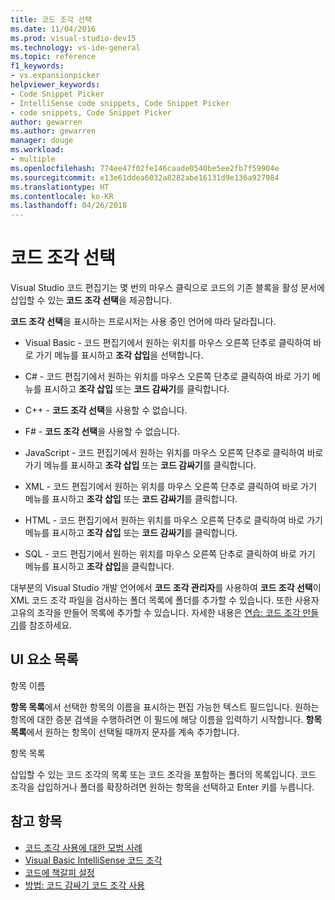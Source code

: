 ```yaml
---
title: 코드 조각 선택
ms.date: 11/04/2016
ms.prod: visual-studio-dev15
ms.technology: vs-ide-general
ms.topic: reference
f1_keywords:
- vs.expansionpicker
helpviewer_keywords:
- Code Snippet Picker
- IntelliSense code snippets, Code Snippet Picker
- code snippets, Code Snippet Picker
author: gewarren
ms.author: gewarren
manager: douge
ms.workload:
- multiple
ms.openlocfilehash: 774ee47f02fe146caade0540be5ee2fb7f59904e
ms.sourcegitcommit: e13e61ddea6032a8282abe16131d9e136a927984
ms.translationtype: HT
ms.contentlocale: ko-KR
ms.lasthandoff: 04/26/2018
---
```

# <a name="code-snippet-picker"></a>코드 조각 선택

Visual Studio 코드 편집기는 몇 번의 마우스 클릭으로 코드의 기존 블록을 활성 문서에 삽입할 수 있는 **코드 조각 선택**을 제공합니다.

**코드 조각 선택**을 표시하는 프로시저는 사용 중인 언어에 따라 달라집니다.

- Visual Basic - 코드 편집기에서 원하는 위치를 마우스 오른쪽 단추로 클릭하여 바로 가기 메뉴를 표시하고 **조각 삽입**을 선택합니다.

- C# - 코드 편집기에서 원하는 위치를 마우스 오른쪽 단추로 클릭하여 바로 가기 메뉴를 표시하고 **조각 삽입** 또는 **코드 감싸기**를 클릭합니다.

- C++ - **코드 조각 선택**을 사용할 수 없습니다.

- F# - **코드 조각 선택**을 사용할 수 없습니다.

- JavaScript - 코드 편집기에서 원하는 위치를 마우스 오른쪽 단추로 클릭하여 바로 가기 메뉴를 표시하고 **조각 삽입** 또는 **코드 감싸기**를 클릭합니다.

- XML - 코드 편집기에서 원하는 위치를 마우스 오른쪽 단추로 클릭하여 바로 가기 메뉴를 표시하고 **조각 삽입** 또는 **코드 감싸기**를 클릭합니다.

- HTML - 코드 편집기에서 원하는 위치를 마우스 오른쪽 단추로 클릭하여 바로 가기 메뉴를 표시하고 **조각 삽입** 또는 **코드 감싸기**를 클릭합니다.

- SQL - 코드 편집기에서 원하는 위치를 마우스 오른쪽 단추로 클릭하여 바로 가기 메뉴를 표시하고 **조각 삽입**을 클릭합니다.

대부분의 Visual Studio 개발 언어에서 **코드 조각 관리자**를 사용하여 **코드 조각 선택**이 XML 코드 조각 파일을 검사하는 폴더 목록에 폴더를 추가할 수 있습니다. 또한 사용자 고유의 조각을 만들어 목록에 추가할 수 있습니다. 자세한 내용은 [연습: 코드 조각 만들기](../../ide/walkthrough-creating-a-code-snippet.md)를 참조하세요.

## <a name="uielement-list"></a>UI 요소 목록

항목 이름

**항목 목록**에서 선택한 항목의 이름을 표시하는 편집 가능한 텍스트 필드입니다. 원하는 항목에 대한 증분 검색을 수행하려면 이 필드에 해당 이름을 입력하기 시작합니다. **항목 목록**에서 원하는 항목이 선택될 때까지 문자를 계속 추가합니다.

항목 목록

삽입할 수 있는 코드 조각의 목록 또는 코드 조각을 포함하는 폴더의 목록입니다. 코드 조각을 삽입하거나 폴더를 확장하려면 원하는 항목을 선택하고 Enter 키를 누릅니다.

## <a name="see-also"></a>참고 항목

- [코드 조각 사용에 대한 모범 사례](../../ide/best-practices-for-using-code-snippets.md)
- [Visual Basic IntelliSense 코드 조각](/dotnet/visual-basic/developing-apps/using-ide/intellisense-code-snippets)
- [코드에 책갈피 설정](../../ide/setting-bookmarks-in-code.md)
- [방법: 코드 감싸기 코드 조각 사용](../../ide/how-to-use-surround-with-code-snippets.md)